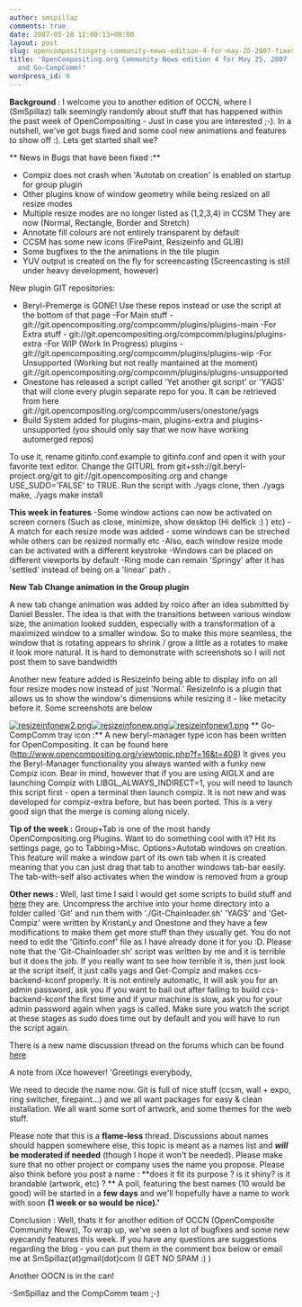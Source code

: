 ```yaml
---
author: smspillaz
comments: true
date: 2007-05-28 12:00:13+00:00
layout: post
slug: opencompositingorg-community-news-edition-4-for-may-25-2007-fixes-eye-candy-and-go-compcomm
title: 'OpenCompositing.org Community News edition 4 for May 25, 2007 : Fixes, Eye-candy
  and Go-CompComm!'
wordpress_id: 9
---
```


**Background** : I welcome you to another edition of OCCN, where I (SmSpillaz) talk seemingly randomly about stuff that has happened within the past week of OpenCompositing - Just in case you are interested ;-). In a nutshell, we've got bugs fixed and some cool new animations and features to show off :). Lets get started shall we?

**
News in Bugs that have been fixed :**
- Compiz does not crash when 'Autotab on creation' is enabled on startup for group plugin
- Other plugins know of window geometry while being resized on all resize modes
- Multiple resize modes are no longer listed as (1,2,3,4) in CCSM They are now (Normal, Rectangle, Border and Stretch)
- Annotate fill colours are not entirely transparent by default
- CCSM has some new icons (FirePaint, Resizeinfo and GLIB)
- Some bugfixes to the the animations in the tile plugin
- YUV output is created on the fly for screencasting (Screencasting is still under heavy development, however)

New plugin GIT repositories:
- Beryl-Premerge is GONE! Use these repos instead or use the script at the bottom of that page
-For Main stuff - git://git.opencompositing.org/compcomm/plugins/plugins-main
-For Extra stuff - git://git.opencompositing.org/compcomm/plugins/plugins-extra
-For WIP (Work In Progress) plugins - git://git.opencompositing.org/compcomm/plugins/plugins-wip
-For Unsupported (Working but not really mantained at the moment)  git://git.opencompositing.org/compcomm/plugins/plugins-unsupported
- Onestone has released a script called 'Yet another git script' or 'YAGS' that will clone every plugin separate repo for you. It can be retrieved from here git://git.opencompositing.org/compcomm/users/onestone/yags
- Build System added for plugins-main, plugins-extra and plugins-unsupported (you should only say that we now have working automerged repos)

To use it, rename gitinfo.conf.example to gitinfo.conf and open it with your favorite text editor. Change the GITURL from git+ssh://git.beryl-project.org/git to git://git.opencompositing.org and change USE_SUDO='FALSE' to TRUE. Run the script with ./yags clone, then ./yags make, ./yags make install

**This week in features**
-Some window actions can now be activated on screen corners (Such as close, minimize, show desktop (Hi delfick :) ) etc)
-A match for each resize mode was added - some windows can be streched while others can be resized normally etc
-Also, each window resize mode can be activated with a different keystroke
-Windows can be placed on different viewports by default
-Ring mode can remain 'Springy' after it has 'settled' instead of being on a 'linear' path .

**New Tab Change animation in the Group plugin**

A new tab change animation was added by roico after an idea submitted by Daniel Bessler. The idea is that with the transitions between various window size, the animation looked sudden, especially with a transformation of a maximized window to a smaller window. So to make this more seamless, the window that is rotating appears to shrink / grow a little as a rotates to make it look more natural. It is hard to demonstrate with screenshots so I will not post them to save bandwidth

Another new feature added is ResizeInfo being able to display info on all four resize modes now instead of just 'Normal.' ResizeInfo is a plugin that allows us to show the window's dimensions while resizing it - like metacity before it. Some screenshots are below

[![resizeinfonew2.png](http://smspillaz.files.wordpress.com/2007/05/resizeinfonew2.thumbnail.png)](http://smspillaz.files.wordpress.com/2007/05/resizeinfonew2.png)[![resizeinfonew.png](http://smspillaz.files.wordpress.com/2007/05/resizeinfonew.thumbnail.png)](http://smspillaz.files.wordpress.com/2007/05/resizeinfonew.png)[![resizeinfonew1.png](http://smspillaz.files.wordpress.com/2007/05/resizeinfonew1.thumbnail.png)](http://smspillaz.files.wordpress.com/2007/05/resizeinfonew1.png)
**
Go-CompComm tray icon :** A new beryl-manager type icon has been written for OpenCompositing. It can be found here (http://www.opencompositing.org/viewtopic.php?f=16&t=408) It gives you the Beryl-Manager functionality you always wanted with a funky new Compiz icon. Bear in mind, however that if you are using AIGLX and are launching Compiz with LIBGL_ALWAYS_INDIRECT=1, you will need to launch this script first - open a terminal then launch compiz. It is not new and was developed for compiz-extra before, but has been ported. This is a very good sign that the merge is coming along nicely.

**Tip of the week :** Group+Tab is one of the most handy OpenCompositing.org Plugins. Want to do something cool with it? Hit its settings page, go to Tabbing>Misc. Options>Autotab windows on creation. This feature will make a window part of its own tab when it is created meaning that you can just drag that tab to another windows tab-bar easily. The tab-with-self also activates when the window is removed from a group[](http://http://www.opencompositing.org/viewtopic.php?f=46&t=478&st=0&sk=t&sd=a)

**Other news :** Well, last time I said I would get some scripts to build stuff and [here](http://smspillaz.googlepages.com/Get-Compiz.tar) they are. Uncompress the archive into your home directory into a folder called 'Git' and run them with './Git-Chainloader.sh' 'YAGS' and 'Get-Compiz' were written by KristanLy and Onestone and they have a few modifications to make them get more stuff than they usually get. You do not need to edit the 'Gitinfo.conf' file as I have already done it for you :D. Please note that the 'Git-Chainloader.sh' script was written by me and it is terrible but it does the job. If you really want to see how terrible it is, then just look at the script itself, it just calls yags and Get-Compiz and makes ccs-backend-kconf properly. It is not entirely automatic, It will ask you for an admin password, ask you if you want to bail out after failing to build ccs-backend-kconf the first time and if your machine is slow, ask you for your admin password again when yags is called. Make sure you watch the script at these stages as sudo does time out by default and you will have to run the script again.

There is a new name discussion thread on the forums which can be found [here](http://www.opencompositing.org/viewtopic.php?f=46&t=478&st=0&sk=t&sd=a)

[](http://www.opencompositing.org/viewtopic.php?f=46&t=478&st=0&sk=t&sd=a) A note from iXce however!
'Greetings everybody,

We need to decide the name now. Git is full of nice stuff (ccsm, wall + expo, ring switcher, firepaint...) and we all want packages for easy & clean installation. We all want some sort of artwork, and some themes for the web stuff.

Please note that this is a **flame-less** thread. Discussions about names should happen somewhere else, this topic is meant as a names list and **_will_ be moderated if needed** (though I hope it won't be needed). Please make sure that no other project or company uses the name you propose. Please also think before you post a name : **does it fit its purpose ? is it shiny? is it brandable (artwork, etc) ?
**
A poll, featuring the best names (10 would be good) will be started in a **few days** and we'll hopefully have a name to work with soon **(1 week or so would be nice).'**

Conclusion : Well, thats it for another edition of OCCN (OpenComposite Community News), To wrap up, we've seen a lot of bugfixes and some new eyecandy features this week. If you have any questions are suggestions regarding the blog - you can put them in the comment box below or email me at SmSpillaz(at)gmail(dot)com (I GET NO SPAM :) )

Another OOCN is in the can!

-SmSpillaz and the CompComm team ;-)
